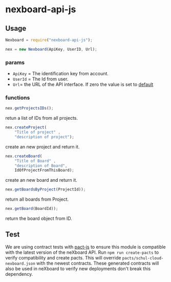 # nexboard-api-js

## Usage

```javascript
Nexboard = require("nexboard-api-js");

nex = new Nexboard(ApiKey, UserID, Url);
```
### params 
- `ApiKey` = The identification key from account.
- `UserId` = The Id from user.
- `Url`= the URL of the API interface. If zero the value is set to [default](https://nexboard.nexenio.com/portal/api/v1/public/)

### functions
```javascript
nex.getProjectsIDs();
```
retun a list of IDs from all projects.


```javascript
nex.createProject(
    "Title of project" , 
    "description of project");
```
create an new project and return it. 

```javascript 
nex.createBoard(
    "Title of Board" , 
    "description of Board", 
    IdOfProjectFromThisBoard);
```
create an new board and return it. 
    
```javascript
nex.getBoardsByProject(ProjectId));
```
return all boards from Project.

```javascript
nex.getBoard(BoardId));
```
return the board object from ID.

## Test
We are using contract tests with [pact-js](https://github.com/pact-foundation/pact-js) to ensure this module is compatible with the latest version of the neXboard API.
Run `npm run create-pacts` to verify compatibility and create pacts.
This will override `pacts/schul-cloud-nexboard.json` with the newest contracts.
These generated contracts will also be used in neXboard to verify new deployments don't break this dependency.